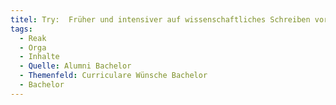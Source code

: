 ```yaml
---
titel: Try:  Früher und intensiver auf wissenschaftliches Schreiben vorbereiten -> dies war erst für die BA Thema und wurde auch dort nur kurz behandelt Module in früheren Semestern sollten ebenfalls darauf vorbereiten
tags:
  - Reak
  - Orga
  - Inhalte
  - Quelle: Alumni Bachelor
  - Themenfeld: Curriculare Wünsche Bachelor
  - Bachelor
---
```


